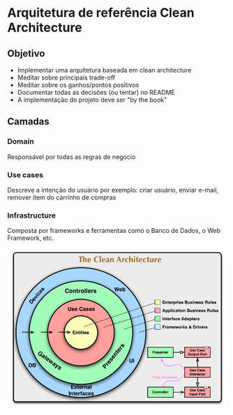 # Arquitetura de referência Clean Architecture

## Objetivo

- Implementar uma arquitetura baseada em clean architecture 
- Meditar sobre principais trade-off
- Meditar sobre os ganhos/pontos positivos
- Documentar todas as decisões (ou tentar) no README
- A implementação do projeto deve ser "by the book"


## Camadas

### Domain

Responsável por todas as regras de negocio

### Use cases

Descreve a intenção do usuário por exemplo: criar usuário, enviar e-mail, remover item do carrinho de compras 


### Infrastructure

Composta por frameworks e ferramentas como o Banco de Dados, o Web Framework, etc.






![MarineGEO circle logo](CleanArchitecture.jpg)
